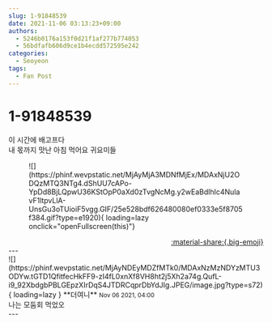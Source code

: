 ```yaml
---
slug: 1-91848539
date: 2021-11-06 03:13:23+09:00
authors:
  - 5246b0176a153f0d21f1af277b774053
  - 56bdfafb606d9ce1b4ecdd572595e242
categories:
  - Seoyeon
tags:
  - Fan Post
---
```


# 1-91848539

<div class="post-container" markdown="1">
<div class="content-container md-sidebar__scrollwrap" markdown="1">

이 시간에 배고프다<br>내 몫까지 맛난 아침 먹어요 귀요미들 
<figure markdown="1">
![](https://phinf.wevpstatic.net/MjAyMjA3MDNfMjEx/MDAxNjU2ODQzMTQ3NTg4.dShUU7cAPo-YpDd8BjLQpwU36KStOpP0aXd0zTvgNcMg.y2wEaBdlhIc4NulavF1ltpvLlA-UnsGu3oTUioiF5vgg.GIF/25e528bdf626480080ef0333e5f8705f384.gif?type=e1920){ loading=lazy onclick="openFullscreen(this)"}
</figure>


</div>
</div>

<div style="text-align: right;" markdown="1">
<a href="https://weverse.io/fromis9/fanpost/1-91848539" style="text-align: right;">:material-share:{.big-emoji}</a>
</div>
---

<div class="comments-container md-sidebar__scrollwrap" markdown="1">
<div class="comment" markdown="1">
<div class='id-container' markdown="1">
![](https://phinf.wevpstatic.net/MjAyNDEyMDZfMTk0/MDAxNzMzNDYzMTU3ODYw.tGTD1QfitfecHkFF9-zI4fL0xnXf8VH8ht2j5Xh2a74g.QufL-i9_92XbdgbPBLGEpzXIrDqS4JTDRCqprDbYdJIg.JPEG/image.jpg?type=s72){ loading=lazy }
**<span class="artist">더여니</span>** <small>Nov 06 2021, 04:00</small><br>
</div>
<div class='comment-body' markdown="1">
나는 모둠회 먹었오
</div>
</div>
</div>
---
